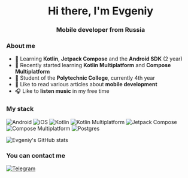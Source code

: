 <div id="header" align="center">
  <h1>Hi there, I'm Evgeniy</h1>
  <h3>Mobile developer from Russia</h3>
</div>

### About me
- &#128214; Learning **Kotlin**, **Jetpack Compose** and the **Android SDK** (2 year)
- 📱 Recently started learning **Kotlin Multiplatform** and **Compose Multiplatform**
- &#127979; Student of the **Polytechnic College**, currently 4th year
- &#128240; Like to read various articles about **mobile development**
- &#127911; Like to **listen music** in my free time

### My stack
![Android](https://img.shields.io/badge/Android-3DDC84?style=for-the-badge&logo=android&logoColor=white)
![iOS](https://img.shields.io/badge/iOS-000000?style=for-the-badge&logo=apple&logoColor=white)
![Kotlin](https://img.shields.io/badge/Kotlin-0095D5?style=for-the-badge&logo=kotlin&logoColor=white)
![Kotlin Multiplatform](https://img.shields.io/badge/Kotlin%20Multiplatform-0095D5?style=for-the-badge&logo=kotlin&logoColor=white)
![Jetpack Compose](https://img.shields.io/badge/Jetpack%20Compose-4285F4?style=for-the-badge&logo=jetpackcompose&logoColor=white)
![Compose Multiplatform](https://img.shields.io/badge/Compose%20Multiplatform-4285F4?style=for-the-badge&logo=jetpackcompose&logoColor=white)
![Postgres](https://img.shields.io/badge/PostgreSQL-4169E1?style=for-the-badge&logo=postgresql&logoColor=white)

![Evgeniy's GitHub stats](https://github-readme-stats.vercel.app/api?username=zheniaregbl&show_icons=true&theme=dracula)

### You can contact me
[![Telegram](https://img.shields.io/badge/Telegram-2CA5E0?style=for-the-badge&logo=telegram&logoColor=white)](https://t.me/regbl)
